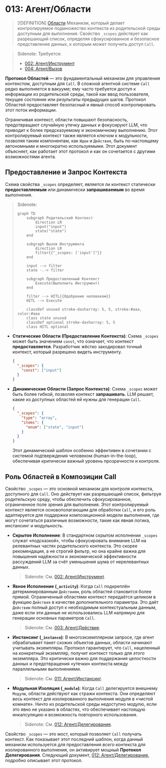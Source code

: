 # 013: Агент/Области

> [!DEFINITION] [Области](./000_glossary.md)
> Механизм, который делает контролируемое подмножество контекста из родительской среды доступным для выполнения. Свойство `_scopes` действует как разрешающий список, определяя сфокусированное и безопасное представление данных, к которым может получить доступ `Call`.

> Sidenote: Требуется:
> - [002: Агент/Инструмент](./002_agent_tool.md)
> - [004: Агент/Вызов](./004_agent_call.md)

**Протокол Областей** — это фундаментальный механизм для управления контекстом, доступным для `Call`. В сложной агентной системе `Call` редко выполняется в вакууме; ему часто требуется доступ к информации из родительской среды, такой как ввод пользователя, текущее состояние или результаты предыдущих шагов. Протокол Областей предоставляет безопасный и явный способ контролировать этот поток информации.

Ограничивая контекст, области повышают безопасность, предотвращают случайную утечку данных и фокусируют LLM, что приводит к более предсказуемому и экономичному выполнению. Этот контролируемый контекст также является ключом к модульности, позволяя таким компонентам, как `Идеи` и `Действия`, быть по-настоящему автономными и многократно используемыми. Этот документ объясняет, как работает этот протокол и как он сочетается с другими возможностями агента.

## Предоставление и Запрос Контекста

Схема свойства `_scopes` определяет, является ли контекст статически **предоставляемым** или динамически **запрашиваемым** во время выполнения.

> Sidenote: 
> ```mermaid
> graph TD
>     subgraph Родительский Контекст
>         direction LR
>         input("input")
>         state("state")
>     end
> 
>     subgraph Вызов Инструмента
>         direction LR
>         filter{{"_scopes: ['input']"}}
>     end
> 
>     input --> filter
>     state -.-> filter
> 
>     subgraph Предоставленный Контекст
>         Execute(Выполнить Инструмент)
>     end
> 
>     filter --> HITL{{Одобрение человеком}}
>     HITL --> Execute
> 
>     classDef unused stroke-dasharray: 5, 5, stroke:#aaa, color:#aaa
>     class state unused
>     classDef optional stroke-dasharray: 5, 5
>     class HITL optional
> ```

- **Статические Области (Предоставление Контекста)**: Схема `_scopes` может быть значением `const`, что означает, что контекст **предоставляется**. Разработчик жёстко закодировал точный контекст, который разрешено видеть инструменту.

  ```json
  {
    "_scopes": {
      "const": ["input"]
    }
  }
  ```

- **Динамические Области (Запрос Контекста)**: Схема `_scopes` может быть более гибкой, позволяя контекст **запрашивать**. LLM решает, какие из доступных областей ей нужны для генерации `Call`.

  ```json
  {
    "_scopes": {
      "type": "array",
      "items": {
        "enum": ["state", "input"]
      }
    }
  }
  ```

  Этот динамический шаблон особенно эффективен в сочетании с системой подтверждения человеком (human-in-the-loop), обеспечивая критически важный уровень прозрачности и контроля.

## Роль Областей в Композиции Call

Свойство `_scopes` — это основной механизм для контроля контекста, доступного для `Call`. Оно действует как разрешающий список, фильтруя родительскую среду, чтобы обеспечить сфокусированное, ограниченное поле зрения для выполнения. Этот контролируемый контекст является основополагающим для обработки `Call`, и его роль адаптируется для поддержки композиционной модели выполнения, где могут сочетаться различные возможности, такие как явная логика, инстансинг и модульность.

- **Скрытое Исполнение**: В стандартном скрытом исполнении `_scopes` служат «подсказкой», чтобы сфокусировать внимание LLM на релевантных частях родительского контекста. Это скорее рекомендация, а не строгий фильтр, но она крайне важна для повышения надёжности и экономической эффективности рассуждений LLM за счёт уменьшения шума от нерелевантных данных.

  > Sidenote: См. [002: Агент/Инструмент](./002_agent_tool.md).

- **Явное Исполнение (`_activity`)**: Когда `Call` подкреплён детерминированным `Действием`, роль областей становится более прямой. Ограниченный областями контекст передаётся целиком в функцию `Действия` в качестве дополнительного параметра. Это даёт `Действию` полный доступ к необходимым контекстуальным данным, даже если эти данные не использовались LLM напрямую для генерации основных параметров `Call`.

  > Sidenote: См. [003: Агент/Действие](./003_agent_activity.md).

- **Инстансинг (`_instance`)**: В многоэкземплярном запросе, где агент обрабатывает пакет схожих объектов данных, области начинают учитывать экземпляры. Протокол гарантирует, что `Call`, нацеленный на конкретный экземпляр, получит контекст только для _этого_ экземпляра. Это критически важно для поддержания целостности данных и предотвращения «утечки» контекста между параллельными выполнениями.

  > Sidenote: См. [011: Агент/Инстансинг](./011_agent_instancing.md).

- **Модульная Изоляция (`_module`)**: Когда `Call` делегируется внешнему `Модулю`, области действуют как стражи контекста. Они определяют _весь_ контекст для изолированного выполнения модуля в «чистой комнате». Ничто из родительской среды недоступно модулю, если это явно не указано в областях, что обеспечивает настоящую инкапсуляцию и возможность повторного использования.

  > Sidenote: См. [012: Агент/Делегирование](./012_agent_delegate.md).

Свойство `_scopes` — это мост, который позволяет `Call` получать контекст. Как показывает этот последний шаблон, когда данный механизм используется для предоставления _всего_ контекста для изолированного выполнения, он активирует мощный **Протокол Делегирования**. Следующий документ, [012: Агент/Делегирование](./012_agent_delegate.md), подробно описывает этот протокол.